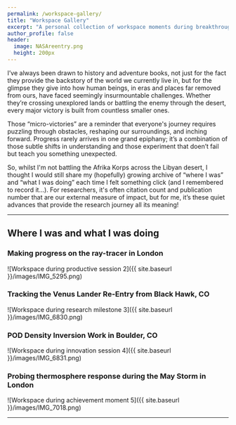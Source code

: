 ```yaml
---
permalink: /workspace-gallery/
title: "Workspace Gallery"
excerpt: "A personal collection of workspace moments during breakthroughs and productive work sessions"
author_profile: false
header:
  image: NASAreentry.png
  height: 200px
---
```


I’ve always been drawn to history and adventure books, not just for the fact they provide the backstory of the world we currently live in, but for the glimpse they give into how human beings, in eras and places far removed from ours, have faced seemingly insurmountable challenges. Whether they’re crossing unexplored lands or battling the enemy through the desert, every major victory is built from countless smaller ones.

Those “micro-victories” are a reminder that everyone's journey requires puzzling through obstacles, reshaping our surroundings, and inching forward. Progress rarely arrives in one grand epiphany; it’s a combination of those subtle shifts in understanding and those experiment that doen’t fail but teach you something unexpected.

So, whilst I'm not battling the Afrika Korps across the Libyan desert, I thought I would still share my (hopefully) growing archive of “where I was” and “what I was doing” each time I felt something click (and I remembered to record it...). For researchers, it's often citation count and publication number that are our external measure of impact, but for me, it’s these quiet advances that provide the research journey all its meaning!

---

## Where I was and what I was doing


### Making progress on the ray-tracer in London
![Workspace during productive session 2]({{ site.baseurl }}/images/IMG_5295.png)

### Tracking the Venus Lander Re-Entry from Black Hawk, CO
![Workspace during research milestone 3]({{ site.baseurl }}/images/IMG_6830.png)

### POD Density Inversion Work in Boulder, CO
![Workspace during innovation session 4]({{ site.baseurl }}/images/IMG_6831.png)

### Probing thermosphere response during the May Storm in London
![Workspace during achievement moment 5]({{ site.baseurl }}/images/IMG_7018.png)

---
